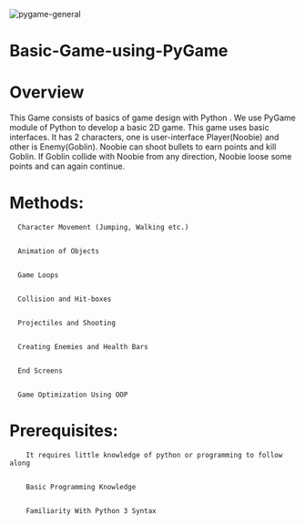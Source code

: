 ![pygame-general](https://user-images.githubusercontent.com/65151717/118398710-7b3eaa80-b677-11eb-9e8e-17ef945bda4c.png)
<h1><b>Basic-Game-using-PyGame</b></h1>


<h1><b>Overview</b></h1>
This Game consists of basics of game design with Python . We use PyGame module of Python to develop a basic 2D game. This game uses basic interfaces. It has 2 characters, one is user-interface Player(Noobie) and other is Enemy(Goblin). Noobie can shoot bullets to earn points and kill Goblin. If Goblin collide with Noobie from any direction, Noobie loose some points and can again continue.


<h1><b>Methods:</b></h1>


      Character Movement (Jumping, Walking etc.)


      Animation of Objects


      Game Loops


      Collision and Hit-boxes


      Projectiles and Shooting


      Creating Enemies and Health Bars


      End Screens


      Game Optimization Using OOP
  
  
<h1><b>Prerequisites:</b></h1>


        It requires little knowledge of python or programming to follow along


        Basic Programming Knowledge


        Familiarity With Python 3 Syntax
